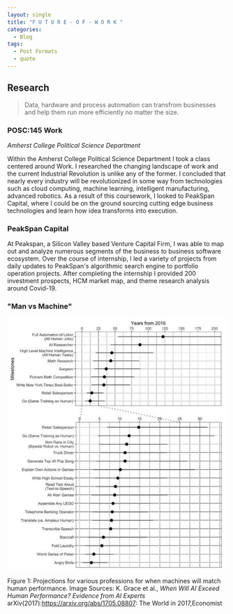 ```yaml
---
layout: single
title: "F U T U R E - O F - W O R K "
categories:
  - Blog 
tags:
  - Post Formats 
  - quote
---
```

 
## Research  

> Data, hardware and process automation can transfrom businesses and help them run more efficiently no matter the size.  

### POSC:145 Work 
_Amherst College Political Science Department_
 
Within the Amherst College Political Science Department I took a class centered around Work. I researched the changing landscape of work and the current Industrial Revolution is unlike any of the former. I concluded that nearly every industry will be revolutionized in some way from technologies such as cloud computing, machine learning, intelligent manufacturing, advanced robotics. 
As a result of this coursework, I looked to PeakSpan Capital, where I could be on the ground sourcing cutting edge business technologies and learn how idea transforms into execution.

### PeakSpan Capital
 

At Peakspan, a Silicon Valley based Venture Capital Firm, I was able to map out and analyze numerous segments of the business to business software ecosystem. Over the course of internship, I led a variety of projects from daily updates to PeakSpan's algorithmic search engine to portfolio operation projects. 
After completing the internship I provided 200 investment prospects, HCM market map, and theme research analysis around Covid-19.

### "Man vs Machine"

![Man vs Machine](/assets/images/chart-e1499090948388.jpg)

Figure 1: Projections for various professions for when machines will match human performance. Image Sources: K. Grace et al., _When Will AI Exceed Human Performance? Evidence from AI Experts_ arXiv(2017):https://arxiv.org/abs/1705.08807: The World in 2017,Economist


